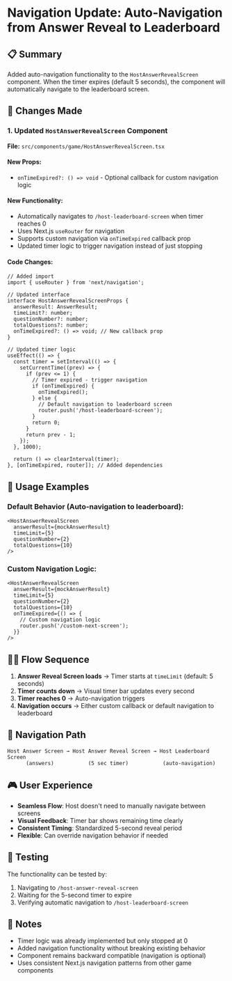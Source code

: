 # Navigation Update: Auto-Navigation from Answer Reveal to Leaderboard

## 📋 Summary

Added auto-navigation functionality to the `HostAnswerRevealScreen` component. When the timer expires (default 5 seconds), the component will automatically navigate to the leaderboard screen.

## 🔄 Changes Made

### 1. Updated `HostAnswerRevealScreen` Component

**File:** `src/components/game/HostAnswerRevealScreen.tsx`

#### New Props:

- `onTimeExpired?: () => void` - Optional callback for custom navigation logic

#### New Functionality:

- Automatically navigates to `/host-leaderboard-screen` when timer reaches 0
- Uses Next.js `useRouter` for navigation
- Supports custom navigation via `onTimeExpired` callback prop
- Updated timer logic to trigger navigation instead of just stopping

#### Code Changes:

```tsx
// Added import
import { useRouter } from 'next/navigation';

// Updated interface
interface HostAnswerRevealScreenProps {
  answerResult: AnswerResult;
  timeLimit?: number;
  questionNumber?: number;
  totalQuestions?: number;
  onTimeExpired?: () => void; // New callback prop
}

// Updated timer logic
useEffect(() => {
  const timer = setInterval(() => {
    setCurrentTime((prev) => {
      if (prev <= 1) {
        // Timer expired - trigger navigation
        if (onTimeExpired) {
          onTimeExpired();
        } else {
          // Default navigation to leaderboard screen
          router.push('/host-leaderboard-screen');
        }
        return 0;
      }
      return prev - 1;
    });
  }, 1000);

  return () => clearInterval(timer);
}, [onTimeExpired, router]); // Added dependencies
```

## 🎯 Usage Examples

### Default Behavior (Auto-navigation to leaderboard):

```tsx
<HostAnswerRevealScreen
  answerResult={mockAnswerResult}
  timeLimit={5}
  questionNumber={2}
  totalQuestions={10}
/>
```

### Custom Navigation Logic:

```tsx
<HostAnswerRevealScreen
  answerResult={mockAnswerResult}
  timeLimit={5}
  questionNumber={2}
  totalQuestions={10}
  onTimeExpired={() => {
    // Custom navigation logic
    router.push('/custom-next-screen');
  }}
/>
```

## 🏃‍♂️ Flow Sequence

1. **Answer Reveal Screen loads** → Timer starts at `timeLimit` (default: 5 seconds)
2. **Timer counts down** → Visual timer bar updates every second
3. **Timer reaches 0** → Auto-navigation triggers
4. **Navigation occurs** → Either custom callback or default navigation to leaderboard

## 🔗 Navigation Path

```
Host Answer Screen → Host Answer Reveal Screen → Host Leaderboard Screen
      (answers)           (5 sec timer)           (auto-navigation)
```

## 🎮 User Experience

- **Seamless Flow**: Host doesn't need to manually navigate between screens
- **Visual Feedback**: Timer bar shows remaining time clearly
- **Consistent Timing**: Standardized 5-second reveal period
- **Flexible**: Can override navigation behavior if needed

## 🧪 Testing

The functionality can be tested by:

1. Navigating to `/host-answer-reveal-screen`
2. Waiting for the 5-second timer to expire
3. Verifying automatic navigation to `/host-leaderboard-screen`

## 📝 Notes

- Timer logic was already implemented but only stopped at 0
- Added navigation functionality without breaking existing behavior
- Component remains backward compatible (navigation is optional)
- Uses consistent Next.js navigation patterns from other game components
